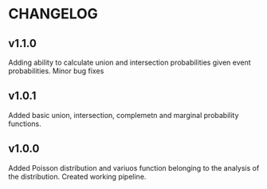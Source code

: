 # CHANGELOG

## v1.1.0

Adding ability to calculate union and intersection probabilities given event probabilities. Minor bug fixes

## v1.0.1

Added basic union, intersection, complemetn and marginal probability functions.

## v1.0.0

Added Poisson distribution and variuos function belonging to the analysis of the distribution. Created working pipeline.

